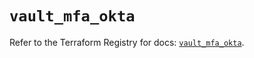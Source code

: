 # `vault_mfa_okta`

Refer to the Terraform Registry for docs: [`vault_mfa_okta`](https://registry.terraform.io/providers/hashicorp/vault/4.5.0/docs/resources/mfa_okta).
